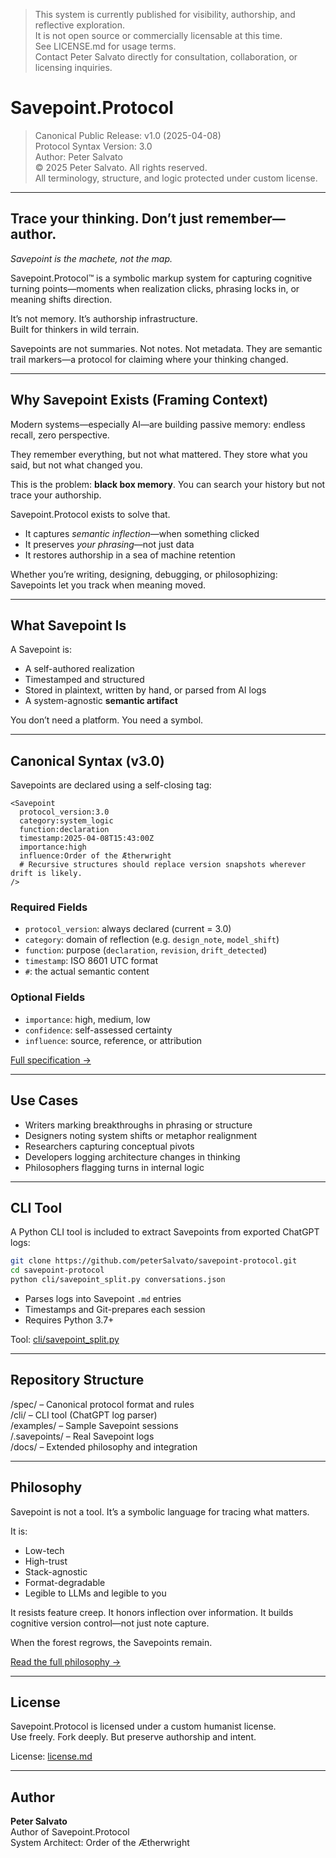 > This system is currently published for visibility, authorship, and reflective exploration.  
> It is not open source or commercially licensable at this time.  
> See LICENSE.md for usage terms.  
> Contact Peter Salvato directly for consultation, collaboration, or licensing inquiries.


# Savepoint.Protocol

> Canonical Public Release: v1.0 (2025-04-08)  
> Protocol Syntax Version: 3.0  
> Author: Peter Salvato  
> © 2025 Peter Salvato. All rights reserved.  
> All terminology, structure, and logic protected under custom license.

---

## Trace your thinking. Don’t just remember—author.  
*Savepoint is the machete, not the map.*

Savepoint.Protocol™ is a symbolic markup system for capturing cognitive turning points—moments when realization clicks, phrasing locks in, or meaning shifts direction.

It’s not memory. It’s authorship infrastructure.  
Built for thinkers in wild terrain.

Savepoints are not summaries. Not notes. Not metadata.
They are semantic trail markers—a protocol for claiming where your thinking changed.

---

## Why Savepoint Exists (Framing Context)

Modern systems—especially AI—are building passive memory: endless recall, zero perspective.

They remember everything, but not what mattered.
They store what you said, but not what changed you.

This is the problem: **black box memory**. You can search your history but not trace your authorship.

Savepoint.Protocol exists to solve that.

- It captures *semantic inflection*—when something clicked
- It preserves *your phrasing*—not just data
- It restores authorship in a sea of machine retention

Whether you’re writing, designing, debugging, or philosophizing: Savepoints let you track when meaning moved.

---

## What Savepoint Is

A Savepoint is:
- A self-authored realization
- Timestamped and structured
- Stored in plaintext, written by hand, or parsed from AI logs
- A system-agnostic **semantic artifact**

You don’t need a platform. You need a symbol.

---

## Canonical Syntax (v3.0)

Savepoints are declared using a self-closing tag:

```plaintext
<Savepoint
  protocol_version:3.0
  category:system_logic
  function:declaration
  timestamp:2025-04-08T15:43:00Z
  importance:high
  influence:Order of the Ætherwright
  # Recursive structures should replace version snapshots wherever drift is likely.
/>
```

### Required Fields
- `protocol_version`: always declared (current = 3.0)  
- `category`: domain of reflection (e.g. `design_note`, `model_shift`)  
- `function`: purpose (`declaration`, `revision`, `drift_detected`)  
- `timestamp`: ISO 8601 UTC format  
- `#`: the actual semantic content

### Optional Fields
- `importance`: high, medium, low  
- `confidence`: self-assessed certainty  
- `influence`: source, reference, or attribution

[Full specification →](https://github.com/peterSalvato/savepoint-protocol/blob/main/spec/savepoint-spec-v1.md)

---

## Use Cases

- Writers marking breakthroughs in phrasing or structure
- Designers noting system shifts or metaphor realignment
- Researchers capturing conceptual pivots
- Developers logging architecture changes in thinking
- Philosophers flagging turns in internal logic

---

## CLI Tool

A Python CLI tool is included to extract Savepoints from exported ChatGPT logs:

```bash
git clone https://github.com/peterSalvato/savepoint-protocol.git
cd savepoint-protocol
python cli/savepoint_split.py conversations.json
```

- Parses logs into Savepoint `.md` entries
- Timestamps and Git-prepares each session
- Requires Python 3.7+

Tool: [cli/savepoint_split.py](https://github.com/peterSalvato/savepoint-protocol/blob/main/cli/savepoint_split.py)

---

## Repository Structure

/spec/ – Canonical protocol format and rules  
/cli/ – CLI tool (ChatGPT log parser)  
/examples/ – Sample Savepoint sessions  
/.savepoints/ – Real Savepoint logs  
/docs/ – Extended philosophy and integration

---

## Philosophy

Savepoint is not a tool. It’s a symbolic language for tracing what matters.

It is:
- Low-tech
- High-trust
- Stack-agnostic
- Format-degradable
- Legible to LLMs and legible to you

It resists feature creep.
It honors inflection over information.
It builds cognitive version control—not just note capture.

When the forest regrows, the Savepoints remain.

[Read the full philosophy →](https://github.com/peterSalvato/savepoint-protocol/blob/main/docs/philosophy.md)

---

## License

Savepoint.Protocol is licensed under a custom humanist license.  
Use freely. Fork deeply. But preserve authorship and intent.

License: [license.md](https://github.com/peterSalvato/savepoint-protocol/blob/main/license.md)

---

## Author

**Peter Salvato**  
Author of Savepoint.Protocol  
System Architect: Order of the Ætherwright
